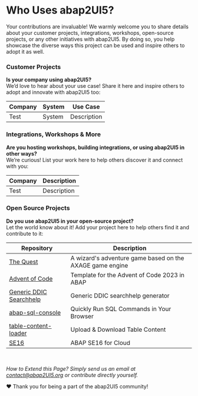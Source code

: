 # Who Uses abap2UI5?

Your contributions are invaluable! We warmly welcome you to share details about your customer projects, integrations, workshops, open-source projects, or any other initiatives with abap2UI5. By doing so, you help showcase the diverse ways this project can be used and inspire others to adopt it as well.

### Customer Projects
**Is your company using abap2UI5?** <br>
We’d love to hear about your use case! Share it here and inspire others to adopt and innovate with abap2UI5 too:
 
|  Company | System | Use Case |
| ------------- | ------------- | ------------- |
| Test | System  | Description |


### Integrations, Workshops & More
**Are you hosting workshops, building integrations, or using abap2UI5 in other ways?** <br>
We’re curious! List your work here to help others discover it and connect with you:

|  Company | Description |
| ------------- | ------------- |
| Test | Description |


### Open Source Projects
**Do you use abap2UI5 in your open-source project?** <br>
Let the world know about it! Add your project here to help others find it and contribute to it:

|  Repository | Description |
| ------------- | ------------- |
| [The Quest](https://github.com/nomssi/axage)  | A wizard's adventure game based on the AXAGE game engine |
| [Advent of Code](https://github.com/joltdx/abap-advent-2023-template) | Template for the Advent of Code 2023 in ABAP  |
| [Generic DDIC Searchhelp](https://github.com/axelmohnen/a2UI5-generic_search_hlp) | Generic DDIC searchhelp generator  |
| [abap-sql-console](https://github.com/abap2UI5-apps/abap-sql-console) | Quickly Run SQL Commands in Your Browser  |
| [table-content-loader](https://github.com/abap2UI5-apps/table-content-loader) | Upload & Download Table Content  |
| [SE16](https://github.com/abap2UI5-apps/SE16) | ABAP SE16 for Cloud  |

<br>

_How to Extend this Page? Simply send us an email at <contact@abap2UI5.org> or contribute directly yourself._

❤️ Thank you for being a part of the abap2UI5 community!
